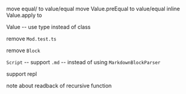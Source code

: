 move equal/ to value/equal
move Value.preEqual to value/equal
inline Value.apply to

Value -- use type instead of class

remove `Mod.test.ts`

remove `Block`

`Script` -- support `.md` -- instead of using `MarkdownBlockParser`

support repl

note about readback of recursive function

